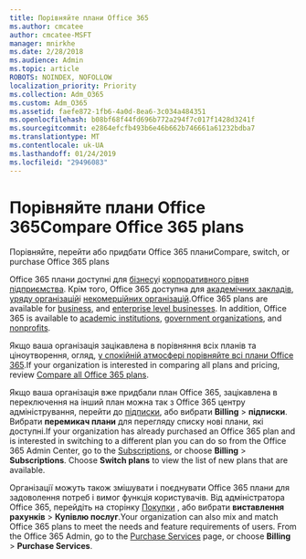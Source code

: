 ```yaml
---
title: Порівняйте плани Office 365
ms.author: cmcatee
author: cmcatee-MSFT
manager: mnirkhe
ms.date: 2/28/2018
ms.audience: Admin
ms.topic: article
ROBOTS: NOINDEX, NOFOLLOW
localization_priority: Priority
ms.collection: Adm_O365
ms.custom: Adm_O365
ms.assetid: faefe872-1fb6-4a0d-8ea6-3c034a484351
ms.openlocfilehash: b08bf68f44fd696b772a294f7c017f1428d3241f
ms.sourcegitcommit: e2864efcfb493b6e46b662b746661a61232bdba7
ms.translationtype: MT
ms.contentlocale: uk-UA
ms.lasthandoff: 01/24/2019
ms.locfileid: "29496083"
---
```

# <a name="compare-office-365-plans"></a><span data-ttu-id="2edfd-102">Порівняйте плани Office 365</span><span class="sxs-lookup"><span data-stu-id="2edfd-102">Compare Office 365 plans</span></span>

<span data-ttu-id="2edfd-103">Порівняйте, перейти або придбати Office 365 плани</span><span class="sxs-lookup"><span data-stu-id="2edfd-103">Compare, switch, or purchase Office 365 plans</span></span>
  
<span data-ttu-id="2edfd-p101">Office 365 плани доступні для [бізнесу](https://products.office.com/en-us/compare-all-microsoft-office-products?tab=2)і [корпоративного рівня підприємства](https://products.office.com/en-us/business/compare-more-office-365-for-business-plans). Крім того, Office 365 доступна для [академічних закладів](https://products.office.com/en-us/academic/compare-office-365-education-plans), [уряду організацій](https://products.office.com/en-us/government/compare-office-365-government-plans)і [некомерційних організацій](https://products.office.com/en-us/nonprofit/office-365-nonprofit-plans-and-pricing?tab=1).</span><span class="sxs-lookup"><span data-stu-id="2edfd-p101">Office 365 plans are available for [business](https://products.office.com/en-us/compare-all-microsoft-office-products?tab=2), and [enterprise level businesses](https://products.office.com/en-us/business/compare-more-office-365-for-business-plans). In addition, Office 365 is available to [academic institutions](https://products.office.com/en-us/academic/compare-office-365-education-plans), [government organizations](https://products.office.com/en-us/government/compare-office-365-government-plans), and [nonprofits](https://products.office.com/en-us/nonprofit/office-365-nonprofit-plans-and-pricing?tab=1).</span></span>
  
<span data-ttu-id="2edfd-106">Якщо ваша організація зацікавлена в порівняння всіх планів та ціноутворення, огляд, [у спокійній атмосфері порівняйте всі плани Office 365](https://products.office.com/en-us/business/compare-more-office-365-for-business-plans).</span><span class="sxs-lookup"><span data-stu-id="2edfd-106">If your organization is interested in comparing all plans and pricing, review [Compare all Office 365 plans](https://products.office.com/en-us/business/compare-more-office-365-for-business-plans).</span></span>
  
<span data-ttu-id="2edfd-p102">Якщо ваша організація вже придбали план Office 365, зацікавлена в переключення на інший план можна так з Office 365 центру адміністрування, перейти до [підписки](https://go.microsoft.com/fwlink/p/?linkid=842054), або вибрати **Billing** \> **підписки**. Вибрати **перемикач плани** для перегляду списку нові плани, які доступні.</span><span class="sxs-lookup"><span data-stu-id="2edfd-p102">If your organization has already purchased an Office 365 plan and is interested in switching to a different plan you can do so from the Office 365 Admin Center, go to the [Subscriptions](https://go.microsoft.com/fwlink/p/?linkid=842054), or choose **Billing** \> **Subscriptions**. Choose **Switch plans** to view the list of new plans that are available.</span></span> 
  
<span data-ttu-id="2edfd-p103">Організації можуть також змішувати і поєднувати Office 365 плани для задоволення потреб і вимог функція користувачів. Від адміністратора Office 365, перейдіть на сторінку [Покупки](https://go.microsoft.com/fwlink/p/?linkid=868433) , або вибрати **виставлення рахунків** \> **Купівлю послуг**.</span><span class="sxs-lookup"><span data-stu-id="2edfd-p103">Your organization can also mix and match Office 365 plans to meet the needs and feature requirements of users. From the Office 365 Admin, go to the [Purchase Services](https://go.microsoft.com/fwlink/p/?linkid=868433) page, or choose **Billing** \> **Purchase Services**.</span></span>
  

